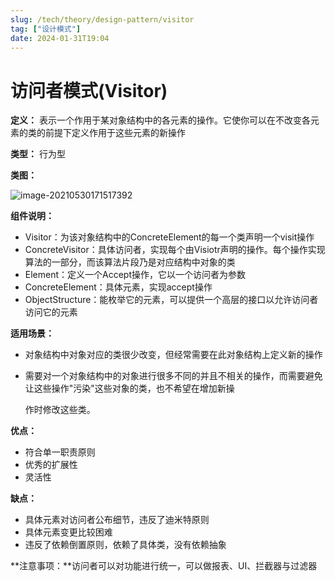 ```yaml
---
slug: /tech/theory/design-pattern/visitor
tag: ["设计模式"]
date: 2024-01-31T19:04
---
```

# 访问者模式(Visitor)

**定义：** 表示一个作用于某对象结构中的各元素的操作。它使你可以在不改变各元素的类的前提下定义作用于这些元素的新操作

**类型：** 行为型

**类图：** 

![image-20210530171517392](https://picgo-starry.oss-cn-beijing.aliyuncs.com/img/DesignPattern/Visitor.png)

**组件说明：** 

- Visitor：为该对象结构中的ConcreteElement的每一个类声明一个visit操作
- ConcreteVisitor：具体访问者，实现每个由Visiotr声明的操作。每个操作实现算法的一部分，而该算法片段乃是对应结构中对象的类
- Element：定义一个Accept操作，它以一个访问者为参数
- ConcreteElement：具体元素，实现accept操作
- ObjectStructure：能枚举它的元素，可以提供一个高层的接口以允许访问者访问它的元素

**适用场景：** 

- 对象结构中对象对应的类很少改变，但经常需要在此对象结构上定义新的操作

- 需要对一个对象结构中的对象进行很多不同的并且不相关的操作，而需要避免让这些操作"污染"这些对象的类，也不希望在增加新操

  作时修改这些类。

**优点：** 

- 符合单一职责原则
- 优秀的扩展性
- 灵活性

**缺点：** 

- 具体元素对访问者公布细节，违反了迪米特原则
- 具体元素变更比较困难
- 违反了依赖倒置原则，依赖了具体类，没有依赖抽象

**注意事项：**访问者可以对功能进行统一，可以做报表、UI、拦截器与过滤器